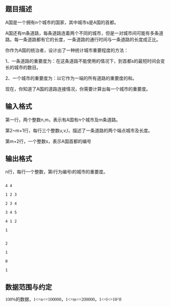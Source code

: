 ## 题目描述

<div>
 A国是一个拥有n个城市的国家，其中城市s是A国的首都。
</div>
<div>
 A国还有m条道路，每条道路连着两个不同的城市，但是一对城市间可能有多条道路。每一条道路都有它的长度，一条道路的通行时间与一条道路的长度成正比。
</div>
<div>
 你作为A国的统治者，设计出了一种统计城市重要程度的方法：
</div>
<div>
 1、一条道路的重要度为：在这条道路不能使用的情况下，到首都s的最短时间会变长的城市的数目。
</div>
<div>
 2、一个城市的重要度为：以它作为一端的所有道路的重要度的和。
</div>
<div>
 现在，你知道了A国的道路连接情况，你需要计算出每一个城市的重要度。
</div>
<p></p>

## 输入格式

<div>
 第一行，两个整数n,m，表示有A国有n个城市及m条道路。
</div>
<div>
 第2~m+1行，每行三个整数u,v,l，描述了一条道路的两个端点城市及长度。
</div>
<div>
 第m+2行，一个整数s，表示A国首都的编号
</div>
<p></p>

## 输出格式

<p><a id="fck_paste_padding">﻿</a>n行，每行一个整数，第i行为编号i的城市的重要度。 </p>
<div></div>
<p></p>

```input1
4 4
1 2 3
2 3 4
3 4 5
4 1 2
1
```
```output1
2
1
0
1
```
## 数据范围与约定

<p><span lang="EN-US" style="line-height: 18px; text-indent: 28px; font-family: 'Times New Roman';">100%</span><span style="line-height: 18px; text-indent: 28px; font-family: 宋体;">的数据，</span><span lang="EN-US" style="line-height: 18px; text-indent: 28px; font-family: 'Times New Roman';">1<=n<=100000</span><span style="line-height: 18px; text-indent: 28px; font-family: 宋体;">，</span><span lang="EN-US" style="line-height: 18px; text-indent: 28px; font-family: 'Times New Roman';">1<=m<=200000</span><span style="line-height: 18px; text-indent: 28px; font-family: 宋体;">，</span><span lang="EN-US" style="line-height: 18px; text-indent: 28px; font-family: 'Times New Roman';">1<=l<=10^8</span></p>

